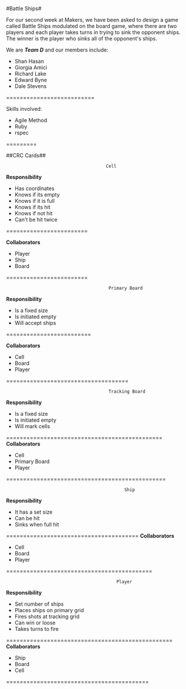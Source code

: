 #Battle Ships#


For our second week at Makers, we have been asked to design a game called Battle Ships modulated on the board game, where there are two players and each player takes turns in trying to sink the opponent ships.
The winner is the player who sinks all of the opponent's ships. 


We are **_Team D_** and our members include:

- Shan Hasan
- Giorgia Amici
- Richard Lake
- Edward Byne
- Dale Stevens

==========================

Skills involved:
- Agile Method
- Ruby
- rspec


=========

##CRC Cards##

                                          Cell  

**Responsibility**                     
- Has coordinates                  
- Knows if its empty              
- Knows if it is full             
- Knows if its hit       
- Knows if not hit
- Can't be hit twice

========================

**Collaborators**
- Player
- Ship
- Board


========================


                                           Primary Board  

**Responsibility**        
- Is a fixed size       
- Is initiated empty   
- Will accept ships     

=========================

**Collaborators**
- Cell
- Board
- Player

====================================


                                           Tracking Board  
**Responsibility** 

- Is a fixed size 
- Is initiated empty 
- Will mark cells 

==============================================
**Collaborators**
- Cell
- Primary Board
- Player

===============================================

          
                                                 Ship  

**Responsibility**        
- It has a set size         
- Can be hit            
- Sinks when full hit    

=======================================
**Collaborators**
- Cell
- Board
- Player

===========================================

                                         
                                              Player  

**Responsibility**                  
- Set number of ships                
- Places ships on primary grid      
- Fires shots at tracking grid     
- Can win or loose                
- Takes turns to fire



=================================================
**Collaborators**
- Ship
- Board
- Cell


==========================================
